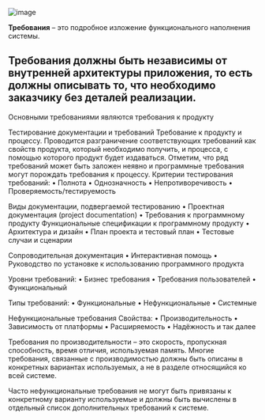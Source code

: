 ![image](https://github.com/gosleeptoday/konspekt/assets/62100314/ce64317a-1702-4ea5-be37-4190194ab35b)

**Требования** – это подробное изложение функционального наполнения системы.

Требования должны быть независимы от внутренней архитектуры приложения, то есть должны описывать то, что необходимо заказчику без деталей реализации.
---
Основными требованиями являются требования к продукту

Тестирование документации и требований
Требование к продукту и процессу.
Проводится разграничение соответствующих требований как свойств продукта, который необходимо получить, и процесса, с помощью которого продукт будет издаваться. Отметим, что ряд требований может быть заложен неявно и программные требования могут порождать требования к процессу.
Критерии тестирования требований:
•	Полнота
•	Однозначность 
•	Непротиворечивость
•	Проверяемость/тестируемость

Виды документации, подвергаемой тестированию 
•	Проектная документация (project documentation)
•	Требования к программному продукту Функциональные спецификации к программному продукту
•	Архитектура и дизайн
•	План проекта и тестовый план
•	Тестовые случаи и сценарии

Сопроводительная документация
•	Интерактивная помощь
•	Руководство по установке к использованию программного продукта

Уровни требований:
•	Бизнес требования
•	Требования пользователей
•	Функциональный

Типы требований:
•	Функциональные
•	Нефункциональные
•	Системные

Нефункциональные требования
Свойства:
•	Производительность
•	Зависимость от платформы
•	Расширяемость
•	Надёжность и так далее

Требования по производительности – это скорость, пропускная способность, время отличия, используемая память. Многие требования, связанные с производимостью должны быть описаны в конкретных вариантах используемых, а не в разделе относящийся ко всей системе. 

Часто нефункциональные требования не могут быть привязаны к конкретному варианту используемые и должны быть вычислены в отдельный список дополнительных требований к системе.
